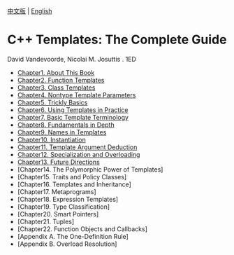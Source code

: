 [中文版](README_zh.md) | [English](README.md)

# C++ Templates: The Complete Guide

David Vandevoorde, Nicolai M. Josuttis . 1ED

- [Chapter1. About This Book](chapter1.md)
- [Chapter2. Function Templates](chapter2.md)
- [Chapter3. Class Templates](chapter3.md)
- [Chapter4. Nontype Template Parameters](chapter4.md)
- [Chapter5. Trickly Basics](chapter5.md)
- [Chapter6. Using Templates in Practice](chapter6.md)
- [Chapter7. Basic Template Terminology](chapter7.md)
- [Chapter8. Fundamentals in Depth](chapter8.md)
- [Chapter9. Names in Templates](chapter9.md)
- [Chapter10. Instantiation](chapter10.md)
- [Chapter11. Template Argument Deduction](chapter11.md)
- [Chapter12. Specialization and Overloading](chapter12.md)
- [Chapter13. Future Directions](chapter13.md)
- [Chapter14. The Polymorphic Power of Templates]
- [Chapter15. Traits and Policy Classes]
- [Chapter16. Templates and Inheritance]
- [Chapter17. Metaprograms]
- [Chapter18. Expression Templates]
- [Chapter19. Type Classification]
- [Chapter20. Smart Pointers]
- [Chapter21. Tuples]
- [Chapter22. Function Objects and Callbacks]
- [Appendix A. The One-Definition Rule]
- [Appendix B. Overload Resolution]

